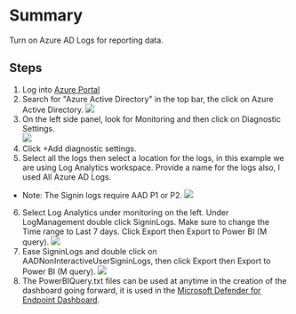 # Summary
Turn on Azure AD Logs for reporting data.

## Steps
1. Log into [Azure Portal](https://portal.azure.com)
2. Search for "Azure Active Directory" in the top bar, the click on Azure Active Directory. 
![](https://github.com/mattnovitsch/M365/blob/main/MDE/AADLogs1.jpg)
3. On the left side panel, look for Monitoring and then click on Diagnostic Settings. <BR>
![](https://github.com/mattnovitsch/M365/blob/main/MDE/AADLogs2.jpg)
4. Click +Add diagnostic settings. 
5. Select all the logs then select a location for the logs, in this example we are using Log Analytics workspace. Provide a name for the logs also, I used All Azure AD Logs.
* Note: The Signin logs require AAD P1 or P2.
![](https://github.com/mattnovitsch/M365/blob/main/MDE/AADLogs3.jpg)
6. Select Log Analytics under monitoring on the left. Under LogManagement double click SigninLogs. Make sure to change the Time range to Last 7 days. Click Export then Export to Power BI (M query).
![](https://github.com/mattnovitsch/M365/blob/main/MDE/AADLogs4.jpg) 
7. Ease SigninLogs and double click on AADNonInteractiveUserSigninLogs, then click Export then Export to Power BI (M query).
![](https://github.com/mattnovitsch/M365/blob/main/MDE/AADLogs5.jpg) 
8. The PowerBIQuery.txt files can be used at anytime in the creation of the dashboard going forward, it is used in the [Microsoft Defender for Endpoint Dashboard](https://github.com/mattnovitsch/M365/wiki/Microsoft-Defender-for-Endpoint-Dashboard). 